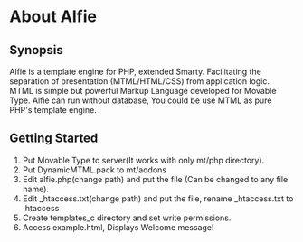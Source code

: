 # About Alfie

## Synopsis

Alfie is a template engine for PHP, extended Smarty.
Facilitating the separation of presentation (MTML/HTML/CSS) from application logic.
MTML is simple but powerful Markup Language developed for Movable Type.
Alfie can run without database, You could be use MTML as pure PHP's template engine.

## Getting Started

1. Put Movable Type to server(It works with only mt/php directory).
2. Put DynamicMTML.pack to mt/addons
3. Edit alfie.php(change path) and put the file (Can be changed to any file name).
4. Edit \_htaccess.txt(change path) and put the file, rename \_htaccess.txt to .htaccess
5. Create templates\_c directory and set write permissions.
6. Access example.html, Displays Welcome message!
